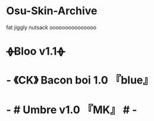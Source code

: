 # Osu-Skin-Archive
fat jiggly nutsack ooooooooooooooo

# ᚖBloo v1.1ᚖ 

# -         《CK》 Bacon boi 1.0 『blue』

# -        # Umbre v1.0 『MK』 #        -
